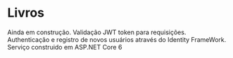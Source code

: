 # Livros
Ainda em construção. Validação JWT token para requisições. Authenticação e registro de novos usuários através do Identity FrameWork.
 Serviço construido em ASP.NET Core 6 
